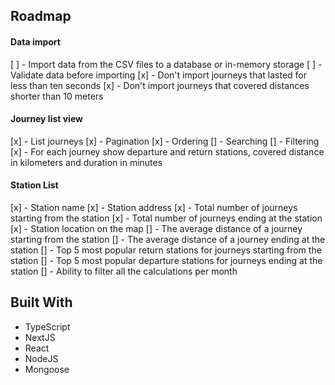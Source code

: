 ## Roadmap

#### Data import

[ ] - Import data from the CSV files to a database or in-memory storage
[ ] - Validate data before importing
[x] - Don't import journeys that lasted for less than ten seconds
[x] - Don't import journeys that covered distances shorter than 10 meters

#### Journey list view

[x] - List journeys
[x] - Pagination
[x] - Ordering
[] - Searching
[] - Filtering
[x] - For each journey show departure and return stations, covered distance in kilometers and duration in minutes

#### Station List

[x] - Station name
[x] - Station address
[x] - Total number of journeys starting from the station
[x] - Total number of journeys ending at the station
[x] - Station location on the map
[] - The average distance of a journey starting from the station
[] - The average distance of a journey ending at the station
[] - Top 5 most popular return stations for journeys starting from the station
[] - Top 5 most popular departure stations for journeys ending at the station
[] - Ability to filter all the calculations per month

## Built With

- TypeScript
- NextJS
- React
- NodeJS
- Mongoose
